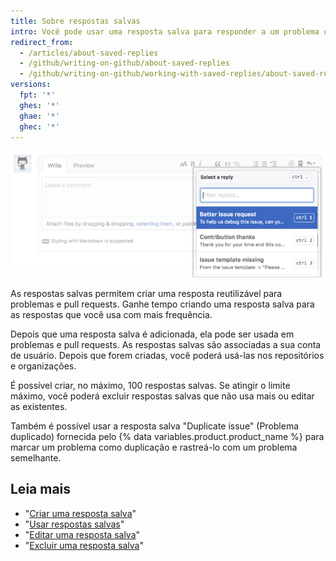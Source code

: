 ```yaml
---
title: Sobre respostas salvas
intro: Você pode usar uma resposta salva para responder a um problema ou uma pull request.
redirect_from:
  - /articles/about-saved-replies
  - /github/writing-on-github/about-saved-replies
  - /github/writing-on-github/working-with-saved-replies/about-saved-replies
versions:
  fpt: '*'
  ghes: '*'
  ghae: '*'
  ghec: '*'
---
```


![Respostas salvas](/assets/images/help/settings/saved-replies.png)

As respostas salvas permitem criar uma resposta reutilizável para problemas e pull requests. Ganhe tempo criando uma resposta salva para as respostas que você usa com mais frequência.

Depois que uma resposta salva é adicionada, ela pode ser usada em problemas e pull requests. As respostas salvas são associadas a sua conta de usuário. Depois que forem criadas, você poderá usá-las nos repositórios e organizações.

É possível criar, no máximo, 100 respostas salvas. Se atingir o limite máximo, você poderá excluir respostas salvas que não usa mais ou editar as existentes.

Também é possível usar a resposta salva "Duplicate issue" (Problema duplicado) fornecida pelo {% data variables.product.product_name %} para marcar um problema como duplicação e rastreá-lo com um problema semelhante.

## Leia mais

- "[Criar uma resposta salva](/articles/creating-a-saved-reply)"
- "[Usar respostas salvas](/articles/using-saved-replies)"
- "[Editar uma resposta salva](/articles/editing-a-saved-reply)"
- "[Excluir uma resposta salva](/articles/deleting-a-saved-reply)"
